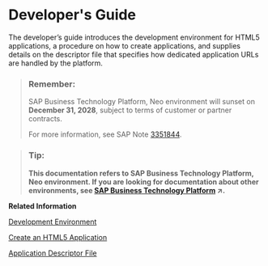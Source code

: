 <!-- loiod2cb4c528cdb424f992376d11fe8b443 -->

# Developer's Guide

The developer’s guide introduces the development environment for HTML5 applications, a procedure on how to create applications, and supplies details on the descriptor file that specifies how dedicated application URLs are handled by the platform.

> ### Remember:  
> SAP Business Technology Platform, Neo environment will sunset on **December 31, 2028**, subject to terms of customer or partner contracts.
> 
> For more information, see SAP Note [3351844](https://me.sap.com/notes/3351844).

> ### Tip:  
> **This documentation refers to SAP Business Technology Platform, Neo environment. If you are looking for documentation about other environments, see [SAP Business Technology Platform](https://help.sap.com/viewer/65de2977205c403bbc107264b8eccf4b/Cloud/en-US/6a2c1ab5a31b4ed9a2ce17a5329e1dd8.html "SAP Business Technology Platform (SAP BTP) is an integrated offering comprised of four technology portfolios: database and data management, application development and integration, analytics, and intelligent technologies. The platform offers users the ability to turn data into business value, compose end-to-end business processes, and build and extend SAP applications quickly.") :arrow_upper_right:.**

**Related Information**  


[Development Environment](development-environment-2c85c65.md "The development workflow is initiated from the SAP BTP cockpit.")

[Create an HTML5 Application](create-an-html5-application-42575dc.md "You create new applications in the SAP BTP cockpit.")

[Application Descriptor File](application-descriptor-file-aed1ffa.md "Using the application descriptor file you can configure the behavior of your HTML5 application.")


